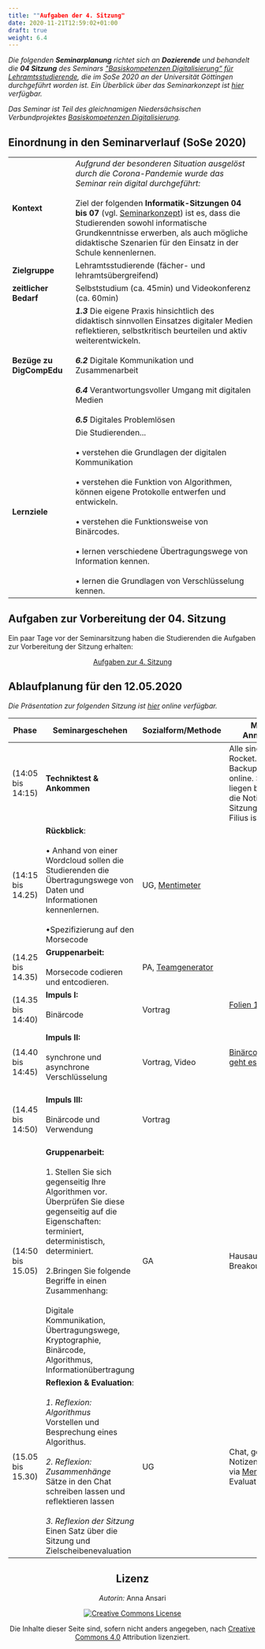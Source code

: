 ```yaml
---
title: ""Aufgaben der 4. Sitzung"
date: 2020-11-21T12:59:02+01:00
draft: true
weight: 6.4
---
```



*Die folgenden **Seminarplanung** richtet sich an **Dozierende** und behandelt die **04 Sitzung** des  Seminars ["Basiskompetenzen Digitalisierung“ für Lehramtsstudierende](https://univz.uni-goettingen.de/qisserver/rds?state=verpublish&status=init&vmfile=no&moduleCall=webInfo&publishConfFile=webInfo&publishSubDir=veranstaltung&veranstaltung.veranstid=262605), die im SoSe 2020 an der Universität Göttingen durchgeführt worden ist.
Ein Überblick über das Seminarkonzept ist [hier](https://lehrerbildung.github.io/die_lehrveranstaltung_basiskompetenzen_digitalisierung/seminarkonzept_im_%C3%BCberblick/) verfügbar.*

*Das Seminar ist Teil des gleichnamigen Niedersächsischen Verbundprojektes [Basiskompetenzen Digitalisierung](http://www.lehrerbildungsverbund-niedersachsen.de/index.php?s=ProjektBasiskompetenzenDigitalisierung).*


## Einordnung in den Seminarverlauf (SoSe 2020)


|||
| -------- | -------- |
| **Kontext**     |  *Aufgrund der besonderen Situation ausgelöst durch die Corona-Pandemie wurde das Seminar rein digital durchgeführt:*  <br></br> Ziel der folgenden **Informatik-Sitzungen** **04 bis 07** (vgl. [Seminarkonzept](https://pad.gwdg.de/s/H1Pr8M4hB)) ist es, dass die Studierenden sowohl informatische Grundkenntnisse erwerben, als auch mögliche didaktische Szenarien für den Einsatz in der Schule kennenlernen.  |
| **Zielgruppe** |Lehramtsstudierende (fächer- und lehramtsübergreifend) |
| **zeitlicher Bedarf** | Selbststudium (ca. 45min) und Videokonferenz (ca. 60min) |
| **Bezüge zu DigCompEdu** |***1.3*** Die eigene Praxis hinsichtlich des didaktisch sinnvollen Einsatzes digitaler Medien reflektieren, selbstkritisch beurteilen und aktiv weiterentwickeln. <br></br> ***6.2*** Digitale Kommunikation und Zusammenarbeit <br></br> ***6.4*** Verantwortungsvoller Umgang mit digitalen Medien <br></br> ***6.5***  Digitales Problemlösen |
| **Lernziele** | Die Studierenden... <br></br> • verstehen die Grundlagen der digitalen Kommunikation <br></br> • verstehen die Funktion von Algorithmen, können eigene Protokolle  entwerfen und entwickeln. <br></br>• verstehen die Funktionsweise von Binärcodes. <br></br> • lernen verschiedene Übertragungswege von Information kennen. <br></br> • lernen die Grundlagen von Verschlüsselung kennen.



## Aufgaben zur Vorbereitung der 04. Sitzung



Ein paar Tage vor der Seminarsitzung haben die Studierenden die Aufgaben zur Vorbereitung der Sitzung erhalten:

<center>

[Aufgaben zur 4. Sitzung](https://lehrerbildung.github.io/die_lehrveranstaltung_basiskompetenzen_digitalisierung/session4/session4_aufgaben/)
</center>


## Ablaufplanung für den 12.05.2020

*Die Präsentation zur folgenden Sitzung ist [hier](https://github.com/Lehrerbildung/Lehrerbildung.github.io/blob/master/GenutzteBilder/SessionFolien/04%20-%20%23BKD2020%20-%20Informations%C3%BCbertragung.pdf) online verfügbar.*

| Phase | Seminargeschehen | Sozialform/Methode | Material & Anmerkungen |
| -------- | -------- | -------- | -------- |
| (14:05 bis 14:15) |  **Techniktest & Ankommen** |  |Alle sind bei Rocket.Chat (als Backup) und im BBB online. Stift und Zettel liegen bereit, ebenso die Notizen aus der Sitzungsvorbereitung. Filius ist geöffnet.  |
| (14:15 bis 14.25) | **Rückblick**: <br></br>  • Anhand von einer Wordcloud sollen die Studierenden die Übertragungswege von Daten und Informationen kennenlernen. <br></br> •Spezifizierung auf den Morsecode|UG, [Mentimeter ](https://www.mentimeter.com/) |
| (14.25 bis 14.35) | **Gruppenarbeit:** <br></br> Morsecode codieren und entcodieren. | PA, [Teamgenerator](https://www.jamestease.co.uk/team-generator/) | |
| (14.35 bis 14:40) | **Impuls I:** <br></br> Binärcode <br></br>| Vortrag | [Folien 1-6](https://cs.uol.de/apps/onlyoffice/s/CdkRCgRtgB8YZ3F?fileId=387059356) <br></br>
| (14.40 bis 14:45) | **Impuls II:** <br></br> synchrone und asynchrone Verschlüsselung <br></br>| Vortrag, Video | [Binärcode lesen so geht es richtig](https://www.youtube.com/watch?v=g4StGSsyMqg) <br></br>
| (14.45 bis 14:50) | **Impuls III:** <br></br> Binärcode und Verwendung <br></br>| Vortrag |
| (14:50 bis 15.05) | **Gruppenarbeit:**<br></br>1. Stellen Sie sich gegenseitig Ihre Algorithmen vor. Überprüfen Sie diese gegenseitig auf die Eigenschaften: terminiert, deterministisch, determiniert. <br></br> 2.Bringen Sie folgende Begriffe in einen Zusammenhang: <br></br> Digitale Kommunikation, Übertragungswege, Kryptographie, Binärcode, Algorithmus, Informationübertragung | GA | Hausaufgabe, Breakouträume |
| (15.05 bis 15.30) | **Reflexion & Evaluation**: <br></br> *1. Reflexion: Algorithmus* <br> Vorstellen und Besprechung eines Algorithus. <br></br> *2. Reflexion: Zusammenhänge* <br> Sätze in den Chat schreiben lassen und reflektieren lassen <br></br> *3. Reflexion der Sitzung* <br> Einen Satz über die Sitzung und Zielscheibenevaluation | UG | Chat, geteilte Notizen, Evaluation via [Mentimeter](https://www.mentimeter.com/), Evaluation via [Oncoo](https://oncoo.de/oncoo.php) |


<center>

## Lizenz
*Autorin:* Anna Ansari


<a rel="license" href="http://creativecommons.org/licenses/by/4.0/"><img alt="Creative Commons License" style="border-width:0" src="https://i.creativecommons.org/l/by/4.0/88x31.png" /></a><br/><p>Die Inhalte dieser Seite sind, sofern nicht anders angegeben, nach <a rel="license" href="http://creativecommons.org/licenses/by/4.0/">Creative Commons 4.0</a> Attribution lizenziert.</p>

</center>
